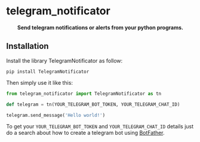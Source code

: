 # telegram_notificator


<div align="center">


**Send telegram notifications or alerts from your python programs.**


<div align="left">

## Installation
  
Install the library TelegramNotificator as follow:

```
pip install TelegramNotificator
```

Then simply use it like this:

```python
from telegram_notificator import TelegramNotificator as tn

def telegram = tn(YOUR_TELEGRAM_BOT_TOKEN, YOUR_TELEGRAM_CHAT_ID)

telegram.send_message('Hello world!')
```

To get your `YOUR_TELEGRAM_BOT_TOKEN` and `YOUR_TELEGRAM_CHAT_ID` details just do a search about how to create a telegram bot using [BotFather](https://t.me/botfather).